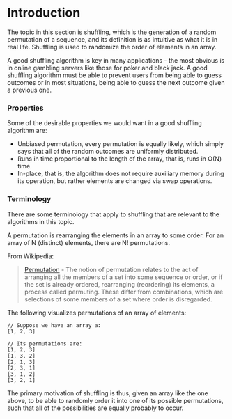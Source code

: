 # Introduction

The topic in this section is shuffling, which is the generation of a random
permutation of a sequence, and its definition is as intuitive as what it is in
real life. Shuffling is used to randomize the order of elements in an array.

A good shuffling algorithm is key in many applications - the most obvious is in 
online gambling servers like those for poker and black jack. A good shuffling 
algorithm must be able to prevent users from being able to guess outcomes or in 
most situations, being able to guess the next outcome given a previous one.

### Properties

Some of the desirable properties we would want in a good shuffling algorithm 
are:

- Unbiased permutation, every permutation is equally likely, which simply says 
that all of the random outcomes are uniformly distributed.
- Runs in time proportional to the length of the array, that is, runs in O(N) 
time.
- In-place, that is, the algorithm does not require auxiliary memory during its 
operation, but rather elements are changed via swap operations.

### Terminology

There are some terminology that apply to shuffling that are relevant to the
algorithms in this topic.

A permutation is rearranging the elements in an array to some order. For an 
array of N (distinct) elements, there are N! permutations.

From Wikipedia:

> [Permutation](https://en.wikipedia.org/wiki/Permutation) - The notion of 
permutation relates to the act of arranging all the members of a set into some 
sequence or order, or if the set is already ordered, rearranging (reordering) 
its elements, a process called permuting. These differ from combinations, which 
are selections of some members of a set where order is disregarded. 

The following visualizes permutations of an array of elements:

```
// Suppose we have an array a:
[1, 2, 3]

// Its permutations are:
[1, 2, 3]
[1, 3, 2]
[2, 1, 3]
[2, 3, 1]
[3, 1, 2]
[3, 2, 1]
```

The primary motivation of shuffling is thus, given an array like the one above,
to be able to randomly order it into one of its possible permutations, such 
that all of the possibilities are equally probably to occur.
